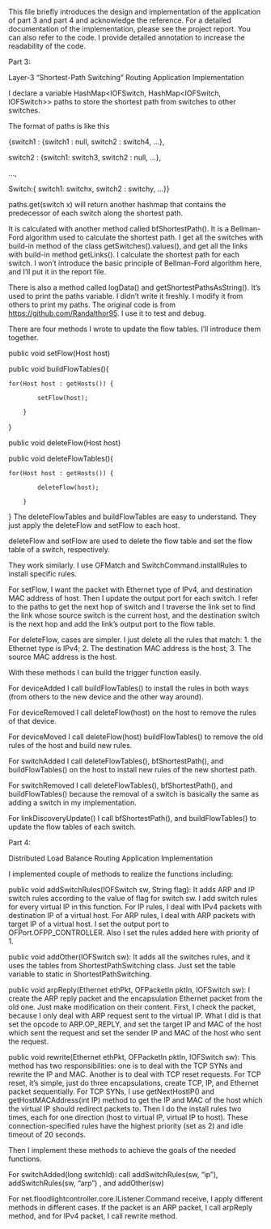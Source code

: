 This file briefly introduces the design and implementation of the application of part 3 and part 4 and acknowledge the reference. For a detailed documentation of the implementation, please see the project report. You can also refer to the code. I provide detailed annotation to increase the readability of the code.

Part 3:

Layer-3 “Shortest-Path Switching” Routing Application Implementation

I declare a variable HashMap<IOFSwitch, HashMap<IOFSwitch, IOFSwitch>> paths to store the shortest path from switches to other switches.

The format of paths is like this 

{switch1 : {switch1 : null, switch2 : switch4, ...},

switch2 : {switch1: switch3, switch2 : null, ...},

...,

Switch:{ switch1: switchx, switch2 : switchy, ...}}

paths.get(switch x) will return another hashmap that contains the predecessor of each switch along the shortest path.

It is calculated with another method called bfShortestPath(). It is a Bellman-Ford algorithm used to calculate the shortest path. I get all the switches with build-in method of the class getSwitches().values(), and get all the links with build-in method getLinks(). I calculate the shortest path for each switch. I won’t introduce the basic principle of Bellman-Ford algorithm here, and I’ll put it in the report file.

There is also a method called logData() and getShortestPathsAsString(). It’s used to print the paths variable. I didn’t write it freshly. I modify it from others to print my paths. The original code is from https://github.com/Randalthor95. I use it to test and debug.

There are four methods I wrote to update the flow tables. I’ll introduce them together.

public void setFlow(Host host)

public void buildFlowTables(){

	for(Host host : getHosts()) {
	
			setFlow(host);
			
		}
		
}

public void deleteFlow(Host host)

public void deleteFlowTables(){

	for(Host host : getHosts()) {
	
			deleteFlow(host);
			
		}
		
}
The deleteFlowTables and buildFlowTables are easy to understand. They just apply the deleteFlow and setFlow to each host.

deleteFlow and setFlow are used to delete the flow table and set the flow table of a switch, respectively.

They work similarly. I use OFMatch and SwitchCommand.installRules to install specific rules.

For setFlow, I want the packet with Ethernet type of IPv4, and destination MAC address of host. Then I update the output port for each switch. I refer to the paths to get the next hop of switch and I traverse the link set to find the link whose source switch is the current host, and the destination switch is the next hop and add the link’s output port to the flow table.


For deleteFlow, cases are simpler. I just delete all the rules that match: 1. the Ethernet type is IPv4; 2. The destination MAC address is the host; 3. The source MAC address is the host.


With these methods I can build the trigger function easily. 

For deviceAdded I call buildFlowTables() to install the rules in both ways (from others to the new device and the other way around). 

For deviceRemoved I call deleteFlow(host) on the host to remove the rules of that device.

For deviceMoved I call deleteFlow(host) buildFlowTables() to remove the old rules of the host and build new rules.

For switchAdded I call deleteFlowTables(), bfShortestPath(), and buildFlowTables() on the host to install new rules of the new shortest path.

For switchRemoved I call deleteFlowTables(), bfShortestPath(), and buildFlowTables() because the removal of a switch is basically the same as adding a switch in my implementation.

For linkDiscoveryUpdate() I call bfShortestPath(), and buildFlowTables() to update the flow tables of each switch.

Part 4:

Distributed Load Balance Routing Application Implementation

I implemented couple of methods to realize the functions including:

public void addSwitchRules(IOFSwitch sw, String flag): It adds ARP and IP switch rules according to the value of flag for switch sw. I add switch rules for every virtual IP in this function. For IP rules, I deal with IPv4 packets with destination IP of a virtual host. For ARP rules, I deal with ARP packets with target IP of a virtual host. I set the output port to OFPort.OFPP_CONTROLLER. Also I set the rules added here with priority of 1.  

public void addOther(IOFSwitch sw): It adds all the switches rules, and it uses the tables from ShortestPathSwitching class. Just set the table variable to static in ShortestPathSwitching.

public void arpReply(Ethernet ethPkt, OFPacketIn pktIn, IOFSwitch sw): I create the ARP reply packet and the encapsulation Ethernet packet from the old one. Just make modification on their content. First, I check the packet, because I only deal with ARP request sent to the virtual IP. What I did is that set the opcode to ARP.OP_REPLY, and set the target IP and MAC of the host which sent the request and set the sender IP and MAC of the host who sent the request.

public void rewrite(Ethernet ethPkt, OFPacketIn pktIn, IOFSwitch sw): This method has two responsibilities: one is to deal with the TCP SYNs and rewrite the IP and MAC. Another is to deal with TCP reset requests. For TCP reset, it’s simple, just do three encapsulations, create TCP, IP, and Ethernet packet sequentially. For TCP SYNs, I use getNextHostIP() and  getHostMACAddress(int IP) method to get the IP and MAC of the host which the virtual IP should redirect packets to. Then I do the install rules two times, each for one direction (host to virtual IP, virtual IP to host). These connection-specified rules have the highest priority (set as 2) and idle timeout of 20 seconds.

Then I implement these methods to achieve the goals of the needed functions.

For switchAdded(long switchId): call addSwitchRules(sw, “ip”),  addSwitchRules(sw, “arp”) , and addOther(sw)

For net.floodlightcontroller.core.IListener.Command receive, I apply different methods in different cases. If the packet is an ARP packet, I call arpReply method, and for IPv4 packet, I call rewrite method.
